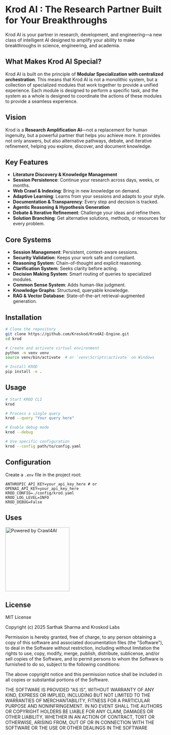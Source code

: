# Krod AI : The Research Partner Built for Your Breakthroughs

Krod AI is your partner in research, development, and engineering—a new class of intelligent AI designed to amplify your ability to make breakthroughs in science, engineering, and academia.


## What Makes Krod AI Special?

Krod AI is built on the principle of **Modular Specialization with centralized orchestration**. This means that Krod AI is not a monolithic system, but a collection of specialized modules that work together to provide a unified experience. Each module is designed to perform a specific task, and the system as a whole is designed to coordinate the actions of these modules to provide a seamless experience.

## Vision

Krod is a **Research Amplification AI**—not a replacement for human ingenuity, but a powerful partner that helps you achieve more. It provides not only answers, but also alternative pathways, debate, and iterative refinement, helping you explore, discover, and document knowledge.

## Key Features

- **Literature Discovery & Knowledge Management**
- **Session Persistence**: Continue your research across days, weeks, or months.
- **Web Crawl & Indexing**: Bring in new knowledge on demand.
- **Adaptive Learning**: Learns from your sessions and adapts to your style.
- **Documentation & Transparency**: Every step and decision is tracked.
- **Agentic Reasoning & Hypothesis Generation**
- **Debate & Iterative Refinement**: Challenge your ideas and refine them.
- **Solution Branching**: Get alternative solutions, methods, or resources for every problem.


## Core Systems

- **Session Management**: Persistent, context-aware sessions.
- **Security Validation**: Keeps your work safe and compliant.
- **Reasoning System**: Chain-of-thought and explicit reasoning.
- **Clarification System**: Seeks clarity before acting.
- **Decision Making System**: Smart routing of queries to specialized modules.
- **Common Sense System**: Adds human-like judgment.
- **Knowledge Graphs**: Structured, queryable knowledge.
- **RAG & Vector Database**: State-of-the-art retrieval-augmented generation.


## Installation

```bash
# Clone the repository
git clone https://github.com/Kroskod/KrodAI-Engine.git
cd krod

# Create and activate virtual environment
python -m venv venv
source venv/bin/activate  # or `venv\Scripts\activate` on Windows

# Install KROD
pip install -e .
```

## Usage

```bash
# Start KROD CLI
krod

# Process a single query
krod --query "Your query here"

# Enable debug mode
krod --debug

# Use specific configuration
krod --config path/to/config.yaml
```

## Configuration

Create a `.env` file in the project root:

```env
ANTHROPIC_API_KEY=your_api_key_here # or OPENAI_API_KEY=your_api_key_here
KROD_CONFIG=./config/krod.yaml
KROD_LOG_LEVEL=INFO
KROD_DEBUG=False
```

## Uses 
<a href="https://github.com/unclecode/crawl4ai">
  <img src="https://raw.githubusercontent.com/unclecode/crawl4ai/main/docs/assets/powered-by-disco.svg" alt="Powered by Crawl4AI" width="200"/>
</a>



## License

MIT License

Copyright (c) 2025 Sarthak Sharma and Kroskod Labs

Permission is hereby granted, free of charge, to any person obtaining a copy
of this software and associated documentation files (the "Software"), to deal
in the Software without restriction, including without limitation the rights
to use, copy, modify, merge, publish, distribute, sublicense, and/or sell
copies of the Software, and to permit persons to whom the Software is
furnished to do so, subject to the following conditions:

The above copyright notice and this permission notice shall be included in all
copies or substantial portions of the Software.

THE SOFTWARE IS PROVIDED "AS IS", WITHOUT WARRANTY OF ANY KIND, EXPRESS OR
IMPLIED, INCLUDING BUT NOT LIMITED TO THE WARRANTIES OF MERCHANTABILITY,
FITNESS FOR A PARTICULAR PURPOSE AND NONINFRINGEMENT. IN NO EVENT SHALL THE
AUTHORS OR COPYRIGHT HOLDERS BE LIABLE FOR ANY CLAIM, DAMAGES OR OTHER
LIABILITY, WHETHER IN AN ACTION OF CONTRACT, TORT OR OTHERWISE, ARISING FROM,
OUT OF OR IN CONNECTION WITH THE SOFTWARE OR THE USE OR OTHER DEALINGS IN THE
SOFTWARE